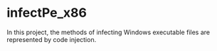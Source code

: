 # infectPe_x86
In this project, the methods of infecting Windows executable files are represented by code injection. 
